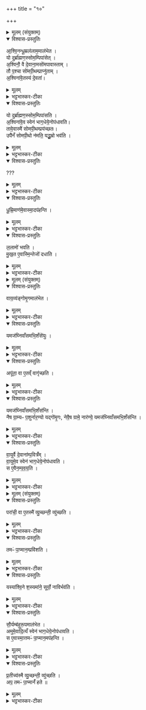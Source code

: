 +++
title = "१०"

+++



<details><summary>मूलम् (संयुक्तम्)</summary>

आ॒श्वि॒नन्धू॒म्रल॑लाम॒माल॑भेत॒ यो दुर्ब्रा॑ह्मण॒स्सोम॒म्पिपा॑सेद॒श्विनौ॒ वै दे॒वाना॒मसो॑मपावास्ता॒न्तौ प॒श्चा सो॑मपी॒थम्प्राप्नु॑ताम॒श्विना॑वे॒तस्य॑ दे॒वता॒ यो दुर्ब्रा॑ह्मण॒स्सोम॒म्पिपा॑सत्य॒श्विना॑वे॒व स्वेन॑ भाग॒धेये॒नोप॑धावति॒  तावे॒वास्मै॑ सोमपी॒थम्प्रय॑च्छत॒ उपै॑नँ सोमपी॒थो न॑मति॒ यद्धू॒म्रो भव॑ति धूम्रि॒माण॑मे॒वास्मा॒दप॑हन्ति ल॒लामः॑ (57)  
भ॒व॒ति॒ मु॒ख॒त ए॒वास्मि॒न्तेजो॑ दधाति 
</details>

<details open><summary>विश्वास-प्रस्तुतिः</summary>

आ॒श्वि॒नन्धू॒म्रल॑लाम॒माल॑भेत ।  
यो दुर्ब्रा॑ह्मण॒स्सोम॒म्पिपा॑सेत्  ।   
अ॒श्विनौ॒ वै दे॒वाना॒मसो॑मपावास्ताम् ।  
तौ प॒श्चा सो॑मपी॒थम्प्राप्नु॑ताम् ।  
अ॒श्विना॑वे॒तस्य॑ दे॒वता॑।  
</details>

<details><summary>मूलम्</summary>

आ॒श्वि॒नन्धू॒म्रल॑लाम॒माल॑भेत ।  
यो दुर्ब्रा॑ह्मण॒स्सोम॒म्पिपा॑सेत्  ।   
अ॒श्विनौ॒ वै दे॒वाना॒मसो॑मपावास्ताम् ।  
तौ प॒श्चा सो॑मपी॒थम्प्राप्नु॑ताम् ।  
अ॒श्विना॑वे॒तस्य॑ दे॒वता॑।  
</details>

<details><summary>भट्टभास्कर-टीका</summary>

1आश्विनमित्यादि ॥ धूम्रललामः धृम्रवर्णललामाञ्चितललाटः ।
</details>

<details open><summary>विश्वास-प्रस्तुतिः</summary>

यो दुर्ब्रा॑ह्मण॒स्सोम॒म्पिपा॑सति ।   
अ॒श्विना॑वे॒व स्वेन॑ भाग॒धेये॒नोप॑धावति।  
तावे॒वास्मै॑ सोमपी॒थम्प्रय॑च्छतः।  
उपै॑नँ सोमपी॒थो न॑मति॒ यद्धू॒म्रो भव॑ति ।   
</details>

<details><summary>मूलम्</summary>

यो दुर्ब्रा॑ह्मण॒स्सोम॒म्पिपा॑सति ।   
अ॒श्विना॑वे॒व स्वेन॑ भाग॒धेये॒नोप॑धावति।  
तावे॒वास्मै॑ सोमपी॒थम्प्रय॑च्छतः।  
उपै॑नँ सोमपी॒थो न॑मति॒ यद्धू॒म्रो भव॑ति ।   
</details>

<details><summary>भट्टभास्कर-टीका</summary>

दुर्ब्राह्मण इति । त्रिपुरुषं वेदवेदिविच्छेदाद्दुर्ब्राह्मणः । यथा -
यस्य वेदश्च वेदी च विछेद्येते त्रिपूरुषम् ।
स वै दुर्ब्राह्मणो नाम यश्चैव वृषलीपतिः ॥ इति ।
न नियतौपासनिकस्य दौर्ब्राह्मण्यमित्याचार्यः ।
</details>

<details open><summary>विश्वास-प्रस्तुतिः</summary>

???
</details>

<details><summary>मूलम्</summary>

???
</details>

<details><summary>भट्टभास्कर-टीका</summary>

पश्चेति । 'पश्चपश्चाच्च' इति निपात्यते । पश्चादित्यर्थः ।
</details>

<details open><summary>विश्वास-प्रस्तुतिः</summary>

धू॒म्रि॒माण॑मे॒वास्मा॒दप॑हन्ति ।   
</details>

<details><summary>मूलम्</summary>

धू॒म्रि॒माण॑मे॒वास्मा॒दप॑हन्ति ।   
</details>

<details><summary>भट्टभास्कर-टीका</summary>

धूम्रिमाणमिति ।धूम्रत्वं मलिनत्वम् । 'वर्णदृढादिभ्यः' इतीमनिच् ।
</details>

<details open><summary>विश्वास-प्रस्तुतिः</summary>

ल॒लामो॑ भवति ।  
मु॒ख॒त ए॒वास्मि॒न्तेजो॑ दधाति ।
</details>

<details><summary>मूलम्</summary>

ल॒लामो॑ भवति ।  
मु॒ख॒त ए॒वास्मि॒न्तेजो॑ दधाति ।
</details>

<details><summary>भट्टभास्कर-टीका</summary>

ललाम इति मत्वर्थीयो लुप्यते ॥
</details>



<details><summary>मूलम् (संयुक्तम्)</summary>

वाय॒व्य॑ङ्गोमृ॒गमाल॑भेत॒ यमज॑घ्निवाँसमभि॒शँसे॑यु॒रपू॑ता॒ वा ए॒तव्ँ वागृ॑च्छति॒ यमज॑घ्निवाँसमभि॒शँस॑न्ति॒ नैष ग्रा॒म्यᳶ प॒शुर्नार॒ण्यो यद्गो॑मृ॒गो नेवै॒ष ग्रामे॒ नार॑ण्ये॒ यमज॑घ्निवाँसमभि॒शँस॑न्ति वा॒युर्वै दे॒वाना॑म्प॒वित्रव्ँ॑वा॒युमे॒व स्वेन॑ भाग॒धेये॒नोप॑धावति॒  स ए॒व (58)  ए॒न॒म्प॒व॒य॒ति 
</details>

<details open><summary>विश्वास-प्रस्तुतिः</summary>

वाय॒व्य॑ङ्गोमृ॒गमाल॑भेत ।  
</details>

<details><summary>मूलम्</summary>

वाय॒व्य॑ङ्गोमृ॒गमाल॑भेत ।  
</details>

<details><summary>भट्टभास्कर-टीका</summary>

2गोमृगमिति ॥ प्राणिनो बाधमानश्चरन् ग्राम्यः पुङ्गवो गोमृगः ।
</details>

<details open><summary>विश्वास-प्रस्तुतिः</summary>

यमज॑घ्निवाँसमभि॒शँसे॑युः ।  
</details>

<details><summary>मूलम्</summary>

यमज॑घ्निवाँसमभि॒शँसे॑युः ।  
</details>

<details><summary>भट्टभास्कर-टीका</summary>

यमिति । गवादिवधमकृतवन्तं यमभिशंसेयुः तत्पापं त्वयैव कृतमिति । मिथ्यापापसंयोजनमभिशंसनम् ।
</details>

<details open><summary>विश्वास-प्रस्तुतिः</summary>

अपू॑ता॒ वा ए॒तव्ँ वागृ॑च्छति ।  
</details>

<details><summary>मूलम्</summary>

अपू॑ता॒ वा ए॒तव्ँ वागृ॑च्छति ।  
</details>

<details><summary>भट्टभास्कर-टीका</summary>

अपूतेत्यादि । गतम् ।
</details>

<details open><summary>विश्वास-प्रस्तुतिः</summary>

यमज॑घ्निवाँसमभि॒शँस॑न्ति ।  
नैष ग्रा॒म्यᳶ प॒शुर्नार॒ण्यो यद्गो॑मृ॒गः, नेवै॒ष ग्रामे॒ नार॑ण्ये॒ यमज॑घ्निवाँसमभि॒शँस॑न्ति ।  
</details>

<details><summary>मूलम्</summary>

यमज॑घ्निवाँसमभि॒शँस॑न्ति ।  
नैष ग्रा॒म्यᳶ प॒शुर्नार॒ण्यो यद्गो॑मृ॒गः, नेवै॒ष ग्रामे॒ नार॑ण्ये॒ यमज॑घ्निवाँसमभि॒शँस॑न्ति ।  
</details>

<details><summary>भट्टभास्कर-टीका</summary>

नैष इति । हिंस्रत्वान्न ग्राम्यत्वं युज्यते, ग्रामचरत्वादारण्यत्वं न घटते ।   
नेवैष इति । अभिशस्तत्वाद्ग्रामे वस्तुं नार्हति, मनुष्यत्वान्नारण्ये ।
</details>

<details open><summary>विश्वास-प्रस्तुतिः</summary>

वा॒युर्वै दे॒वाना॑म्प॒वित्रँ॑म् ।  
वा॒युमे॒व स्वेन॑ भाग॒धेये॒नोप॑धावति ।   
स ए॒वैन॒म्प॒व॒य॒ति ।
</details>

<details><summary>मूलम्</summary>

वा॒युर्वै दे॒वाना॑म्प॒वित्रँ॑म् ।  
वा॒युमे॒व स्वेन॑ भाग॒धेये॒नोप॑धावति ।   
स ए॒वैन॒म्प॒व॒य॒ति ।
</details>

<details><summary>भट्टभास्कर-टीका</summary>

पवयतीति । छान्दसो वृद्ध्यभावः । केचिद्धात्वन्तरं पवयतिं छान्दसमाहुः ॥
</details>



<details><summary>मूलम् (संयुक्तम्)</summary>

परा॑ची॒ वा ए॒तस्मै॑ व्यु॒च्छन्ती॒ व्यु॑च्छति॒ तमᳶ॑ पा॒प्मान॒म्प्रवि॑शति॒ यस्या॑श्वि॒ने श॒स्यमा॑ने॒ सूर्यो॒ नाविर्भव॑ति सौ॒र्यम्ब॑हुरू॒पमाल॑भेता॒मुमे॒वादि॒त्यँ स्वेन॑ भाग॒धेये॒नोप॑धावति॒ स ए॒वास्मा॒त्तमᳶ॑ पा॒प्मान॒मप॑हन्ति प्र॒तीच्य॑स्मै व्यु॒च्छन्ती॒ व्यु॑च्छ॒त्यप॒ तमᳶ॑ पा॒प्मानँ॑ हते ॥ (59)  
</details>

<details open><summary>विश्वास-प्रस्तुतिः</summary>

परा॑ची॒ वा ए॒तस्मै॑ व्यु॒च्छन्ती॒ व्यु॑च्छति ।
</details>

<details><summary>मूलम्</summary>

परा॑ची॒ वा ए॒तस्मै॑ व्यु॒च्छन्ती॒ व्यु॑च्छति ।
</details>

<details><summary>भट्टभास्कर-टीका</summary>

3पराचीत्यादि ॥ पराची पराङ्मुखी व्युच्छन्ती उषा अस्मै व्युच्छति भाति अस्याभ्युदये व्युष्टिः प्रातिकूल्यं प्रतिपद्यते ।
</details>

<details open><summary>विश्वास-प्रस्तुतिः</summary>

तमᳶ॑ पा॒प्मान॒म्प्रवि॑शति ।
</details>

<details><summary>मूलम्</summary>

तमᳶ॑ पा॒प्मान॒म्प्रवि॑शति ।
</details>

<details><summary>भट्टभास्कर-टीका</summary>

ततश्चायं तमः पाप्मानं तमोरूपं महत्पापं वा प्रविशति ।
</details>

<details open><summary>विश्वास-प्रस्तुतिः</summary>

यस्या॑श्वि॒ने श॒स्यमा॑ने॒ सूर्यो॒ नाविर्भव॑ति ।
</details>

<details><summary>मूलम्</summary>

यस्या॑श्वि॒ने श॒स्यमा॑ने॒ सूर्यो॒ नाविर्भव॑ति ।
</details>

<details><summary>भट्टभास्कर-टीका</summary>

क इत्याह - यस्येत्यादि । आश्विनं नाम परस्सहस्रं शस्त्रम् ।
</details>

<details open><summary>विश्वास-प्रस्तुतिः</summary>

सौ॒र्यम्ब॑हुरू॒पमाल॑भेत ।  
अमुमे॒वादि॒त्यँ स्वेन॑ भाग॒धेये॒नोप॑धावति ।  
स ए॒वास्मा॒त्तमᳶ॑ पा॒प्मान॒मप॑हन्ति ।
</details>

<details><summary>मूलम्</summary>

सौ॒र्यम्ब॑हुरू॒पमाल॑भेत ।  
अमुमे॒वादि॒त्यँ स्वेन॑ भाग॒धेये॒नोप॑धावति ।  
स ए॒वास्मा॒त्तमᳶ॑ पा॒प्मान॒मप॑हन्ति ।
</details>

<details><summary>भट्टभास्कर-टीका</summary>

सौर्यमित्यादि । गतम् ।
</details>

<details open><summary>विश्वास-प्रस्तुतिः</summary>

प्र॒तीच्य॑स्मै व्यु॒च्छन्ती॒ व्यु॑च्छति ।  
अप॒ तमᳶ॑ पा॒प्मानँ॑ हते ॥
</details>

<details><summary>मूलम्</summary>

प्र॒तीच्य॑स्मै व्यु॒च्छन्ती॒ व्यु॑च्छति ।  
अप॒ तमᳶ॑ पा॒प्मानँ॑ हते ॥
</details>

<details><summary>भट्टभास्कर-टीका</summary>

प्रतीचीति । प्रतीची प्रत्यगञ्चना । एतमेव प्रति एतदभ्युदयाभिमुख्येन व्युच्छन्ती । व्युच्छतीति । ततश्च तमः पाप्मानमपहते अपहन्ति । व्यत्ययेनात्मनेपदम् । उच्छी विवासे, 'छे च' इति तुक् ॥

इति द्वितीये प्रथमे दशमोनुवाकः ॥
</details>
